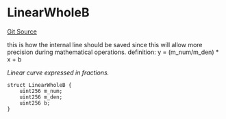 # LinearWholeB
[Git Source](https://github.com/thrackle-io/tron/blob/ee06788a23623ed28309de5232eaff934d34a0fe/src/client/liquidity/calculators/dataStructures/CurveDataStructures.sol)

this is how the internal line should be saved since this will allow more precision during mathematical operations.
definition: y = (m_num/m_den) * x + b

*Linear curve expressed in fractions.*


```solidity
struct LinearWholeB {
    uint256 m_num;
    uint256 m_den;
    uint256 b;
}
```

